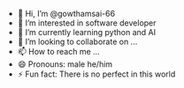 - 👋 Hi, I’m @gowthamsai-66
- 👀 I’m interested in software developer
- 🌱 I’m currently learning python and AI
- 💞️ I’m looking to collaborate on ...
- 📫 How to reach me ...
- 😄 Pronouns: male he/him
- ⚡ Fun fact: There is no perfect in this world

<!---
gowthamsai-66/gowthamsai-66 is a ✨ special ✨ repository because its `README.md` (this file) appears on your GitHub profile.
You can click the Preview link to take a look at your changes.
--->
